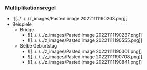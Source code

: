  ### Multiplikationsregel
+ ![[../../../z_images/Pasted image 20221111190203.png]]
+ Beispiele
	+ Bridge
		+ ![[../../../z_images/Pasted image 20221111190237.png]]
		+ ![[../../../z_images/Pasted image 20221111190555.png]]
	+ Selbe Geburtstag
		+ ![[../../../z_images/Pasted image 20221111190301.png]]
		+ ![[../../../z_images/Pasted image 20221111190708.png]]
		+ ![[../../../z_images/Pasted image 20221111190841.png]]

